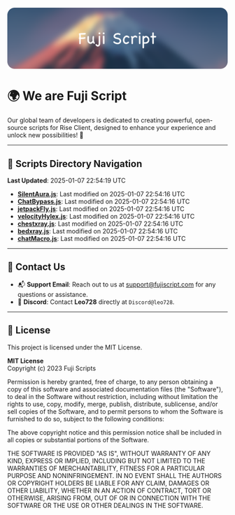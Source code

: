 ![Banner](.github/b.webp)

# 🌍 **We are Fuji Script**

Our global team of developers is dedicated to creating powerful, open-source scripts for Rise Client, designed to enhance your experience and unlock new possibilities! 🌟

---
<!-- SCRIPTS_NAVIGATION_START -->
## 📂 **Scripts Directory Navigation**

**Last Updated**: 2025-01-07 22:54:19 UTC

- **[SilentAura.js](scripts/SilentAura.js)**: Last modified on 2025-01-07 22:54:16 UTC
- **[ChatBypass.js](scripts/ChatBypass.js)**: Last modified on 2025-01-07 22:54:16 UTC
- **[jetpackFly.js](scripts/jetpackFly.js)**: Last modified on 2025-01-07 22:54:16 UTC
- **[velocityHylex.js](scripts/velocityHylex.js)**: Last modified on 2025-01-07 22:54:16 UTC
- **[chestxray.js](scripts/chestxray.js)**: Last modified on 2025-01-07 22:54:16 UTC
- **[bedxray.js](scripts/bedxray.js)**: Last modified on 2025-01-07 22:54:16 UTC
- **[chatMacro.js](scripts/chatMacro.js)**: Last modified on 2025-01-07 22:54:16 UTC

<!-- SCRIPTS_NAVIGATION_END -->

---

## 💬 **Contact Us**  
- 📬 **Support Email**: Reach out to us at [support@fujiscript.com](mailto:support@fujiscript.com) for any questions or assistance.  
- 💬 **Discord**: Contact **Leo728** directly at `Discord@leo728`.

---

## 📜 **License**

This project is licensed under the MIT License.  

**MIT License**  
Copyright (c) 2023 Fuji Scripts  

Permission is hereby granted, free of charge, to any person obtaining a copy of this software and associated documentation files (the "Software"), to deal in the Software without restriction, including without limitation the rights to use, copy, modify, merge, publish, distribute, sublicense, and/or sell copies of the Software, and to permit persons to whom the Software is furnished to do so, subject to the following conditions:  

The above copyright notice and this permission notice shall be included in all copies or substantial portions of the Software.  

THE SOFTWARE IS PROVIDED "AS IS", WITHOUT WARRANTY OF ANY KIND, EXPRESS OR IMPLIED, INCLUDING BUT NOT LIMITED TO THE WARRANTIES OF MERCHANTABILITY, FITNESS FOR A PARTICULAR PURPOSE AND NONINFRINGEMENT. IN NO EVENT SHALL THE AUTHORS OR COPYRIGHT HOLDERS BE LIABLE FOR ANY CLAIM, DAMAGES OR OTHER LIABILITY, WHETHER IN AN ACTION OF CONTRACT, TORT OR OTHERWISE, ARISING FROM, OUT OF OR IN CONNECTION WITH THE SOFTWARE OR THE USE OR OTHER DEALINGS IN THE SOFTWARE.  
